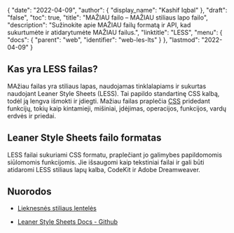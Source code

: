 {
  "date": "2022-04-09",
  "author": {
    "display_name": "Kashif Iqbal"
},
  "draft": "false",
  "toc": true,
  "title": "MAŽIAU failo – MAŽIAU stiliaus lapo failo",
  "description": "Sužinokite apie MAŽIAU failų formatą ir API, kad sukurtumėte ir atidarytumėte MAŽIAU failus.",
  "linktitle": "LESS",
  "menu": {
    "docs": {
      "parent": "web",
      "identifier": "web-les-lts"
}
},
  "lastmod": "2022-04-09"
}

## Kas yra LESS failas?

MAžiau failas yra stiliaus lapas, naudojamas tinklalapiams ir sukurtas naudojant Leaner Style Sheets (LESS). Tai papildo standartinę CSS kalbą, todėl ją lengva išmokti ir įdiegti. Mažiau failas praplečia [CSS](/web/css/) pridedant funkcijų, tokių kaip kintamieji, mišiniai, įdėjimas, operacijos, funkcijos, vardų erdvės ir priedai.

## Leaner Style Sheets failo formatas

LESS failai sukuriami CSS formatu, praplečiant jo galimybes papildomomis siūlomomis funkcijomis. Jie išsaugomi kaip tekstiniai failai ir gali būti atidaromi LESS stiliaus lapų kalba, CodeKit ir Adobe Dreamweaver.

## Nuorodos

* [Lieknesnės stiliaus lentelės](https://lesscss.org/)

* [Leaner Style Sheets Docs - Github](https://github.com/less/less-docs)

